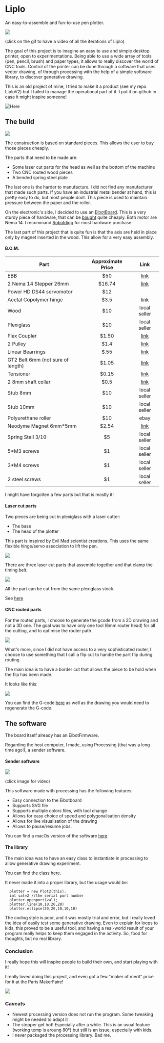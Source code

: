 # Liplo

An easy-to-assemble and fun-to-use pen plotter.

[![](Media/cover.gif)](https://www.youtube.com/watch?v=27pN25DA5TU&t=17s)

(click on the gif to have a video of all the iterations of Liplo)

The goal of this project is to imagine an easy to use and simple desktop printer, open to experimentations. Being able to use a wide array of tools (pen, pencil, brush) and paper types, it allows to really discover the world of CNC tools. Control of the printer can be done through a software that uses vector drawing, of through processing with the help of a simple software library, to discover generative drawing.


This is an old project of mine, I tried to make it a product (see my repo LiploV2) but I failed to manage the operational part of it. I put it on github in case it might inspire someone!

![Here](Media/DSC_2183.jpg)
## The build

![](Media/DSC_2392a.jpg)

The construction is based on standard pieces. This allows the user to buy those pieces cheaply. 

The parts that need to be made are:

* Some laser cut parts for the head as well as the bottom of the machine
* Two CNC routed wood pieces
* A bended spring steel plate

The last one is the harder to manufacture. I did not find any manufacturer that made such parts. If you have an industrial metal bender at hand, this is pretty easy to do, but most people dont. This piece is used to maintain pressure between the paper and the roller.

On the electronic's side, I decided to use an [EibotBoard](http://www.schmalzhaus.com/EBB/). This is a very sturdy piece of hardware, that can be [bought](https://shop.evilmadscientist.com/productsmenu/188) quite cheaply. Both motor are Nema 14. I recommand [Robotdigg](https://www.robotdigg.com/) for most hardware purchase.

The last part of this project that is quite fun is that the axis are held in place only by magnet inserted in the wood. This allow for a very easy assembly.

#### B.O.M.

| Part   |      Approximate Price      |  Link |
|----------|:-------------:|:------:|
| EBB | $50 |    [link](https://shop.evilmadscientist.com/productsmenu/188) |
| 2 Nema 14 Stepper 26mm |  $16.74|  [link](https://www.omc-stepperonline.com/nema-14-stepper-motor/nema-14-bipolar-18deg-14ncm-20ozin-04a-12v-35x35x26mm-4-wires-14hs10-0404s.html) |
| Power HD DS44 servomotor | $12 |     |
| Acetal Copolymer hinge |    $3.5   | [link](https://shop.evilmadscientist.com/partsmenu/200-hinges)   |
| Wood |    $10  |   local seller  |
| Plexiglass |  $10  | local seller  |
| Flex Coupler |    $1.50   |  [link](https://www.robotdigg.com/product/83/Flexible-Coupling-4mm,-5mm-Shaft-to-Screws) |
| 2 Pulley | $1.4|   [link](https://www.robotdigg.com/product/226/20-Tooth-2GT-Pulley-10pcs-per-lot) |
| Linear Bearrings |  $.55 | [link](https://www.robotdigg.com/product/68/8mm-ID-Self-lubricating-Bearing)|
| GT2 Belt 6mm (not sure of length) |    $1.05   |   [link](https://www.robotdigg.com/product/275)|
| Tensioner| $0.15 | [link](https://www.robotdigg.com/product/41/Timing-Belt-Tensioner-Spring)|
| 2 8mm shaft collar| $0.5|  [link](https://www.robotdigg.com/product/750/DIY-motor-shaft-collar) |
| Stub 8mm| $10|    local seller |
| Stub 10mm| $10 |  local seller   |
| Polyurethane roller | $10 |  ebay   |
| Neodyme Magnet 6mm*5mm |  $2.54 | [link](https://www.amazon.fr/Magnet-Expert-diam%C3%A8tre-n%C3%A9odyme-dadh%C3%A9rence/dp/B003MW8EJC/ref=sr_1_7?ie=UTF8&qid=1541771526&sr=8-7&keywords=aimant+neodyme&refinements=p_89%3AMagnet+Expert+Ltd)|
| Spring Stell 3/10 |   $5 | local seller  |
| 5*M3 screws |   $1    | local seller   |
| 3*M4 screws | $1     |  local seller  |
| 2 steel screws |  $1    |  local seller |



I might have forgotten a few parts but that is mostly it!



#### Laser cut parts

Two pieces are being cut in plexiglass with a laser cutter:

* The base 
* The head of the plotter

This part is inspired by Evil Mad scientist creations. This uses the same flexible hinge/servo association to lift the pen. 

![](Media/DSC_7177.jpg)

There are three laser cut parts that assemble together and that clamp the timing belt. 

![](Media/head.png)

All the part can be cut from the same plexiglass stock.

See [here](Hardware/Plans/LaserCutParts)


#### CNC routed parts

For the routed parts, I choose to generate the gcode from a 2D drawing and not a 3D one. The goal was to have only one tool (6mm router head) for all the cutting, and to optimise the router path 


![](Media/wood.png)

What's more, since I did not have access to a very sophisticated router, I choose to use something that I call a flip cut to handle the part flip during routing.

The main idea is to have a border cut that allows the piece to be hold when the flip has been made.

It looks like this:

![](Media/flipcut.png)

You can find the G-code [here](Hardware/Plans/CNCparts) as well as the drawing you would need to regenerate the G-code.




## The software

The board itself already has an EibotFirmware.

Regarding the host computer, I made, using Processing (that was a long time ago!), a sender software.


#### Sender software


[![](Media/demosoft.png)](https://drive.google.com/file/d/0BxsBFm8YwdRAMFMyQm1iZnZlT28/view?usp=sharing)

(click image for video)

This software made with processing has the following features:

* Easy connection to the Eibotboard
* Supports SVG file
* Supports multiple colors files, with tool change
* Allows for easy choice of speed and polygonalisation density
* Allows for live visualisation of the drawing
* Allows to pause/resume jobs.


You can find a macOs version of the software [here](https://github.com/BenjaminPoilve/Liplo/releases)

#### The library

The main idea was to have an easy class to instantiate in processing to allow generative drawing experiment.

You can find the class [here](https://github.com/BenjaminPoilve/Liplo/blob/master/Software/Sender/Plot2.pde).

It never made it into a proper library, but the usage would be:

```
  plotter = new Plot2(this);
  int val=2 //the serial port number
  plotter.openport(val);
  plotter.line(10,10,20,20)
  plotter.ellipse(20,20,10,10,10)

```

The coding style is poor, and it was mostly trial and error, but I really loved the idea of easily test some generative drawing. Even to explain for loops to kids, this proved to be a useful tool, and having a real-world result of your program really helps to keep them engaged in the activity. So, food for thoughts, but no real library.

### Conclusion

I really hope this will inspire people to build their own, and start playing with it! 

I really loved doing this project, and even got a few "maker of merit" price for it at the Paris MakerFaire!

![](Media/DSC_2160.jpg)


### Caveats

* Newest processing version does not run the program. Some tweaking might be needed to adapt it
* The stepper get hot! Especially after a while. This is an usual feature (working temp is aroung 80°) but still is an issue, especially with kids.
* I never packaged the processing library. Bad me.

